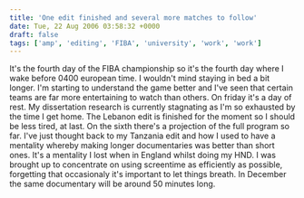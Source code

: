 ```yaml
---
title: 'One edit finished and several more matches to follow'
date: Tue, 22 Aug 2006 03:58:32 +0000
draft: false
tags: ['amp', 'editing', 'FIBA', 'university', 'work', 'work']
---
```


It's the fourth day of the FIBA championship so it's the fourth day where I wake before 0400 european time. I wouldn't mind staying in bed a bit longer. I'm starting to understand the game better and I've seen that certain teams are far more entertaining to watch than others. On friday it's a day of rest. My dissertation research is currently stagnating as I'm so exhausted by the time I get home. The Lebanon edit is finished for the moment so I should be less tired, at last. On the sixth there's a projection of the full program so far. I've just thought back to my Tanzania edit and how I used to have a mentality whereby making longer documentaries was better than short ones. It's a mentality I lost when in England whilst doing my HND. I was brought up to concentrate on using screentime as efficiently as possible, forgetting that occasionaly it's important to let things breath. In December the same documentary will be around 50 minutes long.
